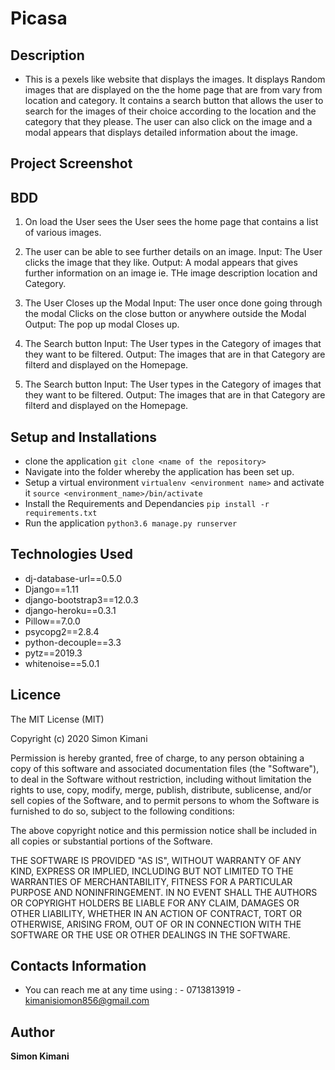 # Picasa

## Description

- This is a pexels like website that displays the images. It displays Random images that are displayed on the the home page that are from vary from location and category. It contains a search button that allows the user to search for the images of their choice according to the location and the category that they please. The user can also click on the image and a modal appears that displays detailed information about the image.

## Project Screenshot

## BDD

1. On load the User sees the User sees the home page that contains a list of various images.

2. The user can be able to see further details on an image.
   Input: The User clicks the image that they like.
   Output: A modal appears that gives further information on an image ie. THe image description location and Category.

3. The User Closes up the Modal
   Input: The user once done going through the modal Clicks on the close button or anywhere outside the Modal
   Output: The pop up modal Closes up.

4. The Search button
   Input: The User types in the Category of images that they want to be filtered.
   Output: The images that are in that Category are filterd and displayed on the Homepage.

5. The Search button
   Input: The User types in the Category of images that they want to be filtered.
   Output: The images that are in that Category are filterd and displayed on the Homepage.

## Setup and Installations

- clone the application `git clone <name of the repository>`
- Navigate into the folder whereby the application has been set up.
- Setup a virtual environment `virtualenv <environment name>` and activate it `source <environment_name>/bin/activate`
- Install the Requirements and Dependancies `pip install -r requirements.txt`
- Run the application `python3.6 manage.py runserver`

## Technologies Used

- dj-database-url==0.5.0
- Django==1.11
- django-bootstrap3==12.0.3
- django-heroku==0.3.1
- Pillow==7.0.0
- psycopg2==2.8.4
- python-decouple==3.3
- pytz==2019.3
- whitenoise==5.0.1

## Licence

The MIT License (MIT)

Copyright (c) 2020 Simon Kimani

Permission is hereby granted, free of charge, to any person obtaining a copy
of this software and associated documentation files (the "Software"), to deal
in the Software without restriction, including without limitation the rights
to use, copy, modify, merge, publish, distribute, sublicense, and/or sell
copies of the Software, and to permit persons to whom the Software is
furnished to do so, subject to the following conditions:

The above copyright notice and this permission notice shall be included in all
copies or substantial portions of the Software.

THE SOFTWARE IS PROVIDED "AS IS", WITHOUT WARRANTY OF ANY KIND, EXPRESS OR
IMPLIED, INCLUDING BUT NOT LIMITED TO THE WARRANTIES OF MERCHANTABILITY,
FITNESS FOR A PARTICULAR PURPOSE AND NONINFRINGEMENT. IN NO EVENT SHALL THE
AUTHORS OR COPYRIGHT HOLDERS BE LIABLE FOR ANY CLAIM, DAMAGES OR OTHER
LIABILITY, WHETHER IN AN ACTION OF CONTRACT, TORT OR OTHERWISE, ARISING FROM,
OUT OF OR IN CONNECTION WITH THE SOFTWARE OR THE USE OR OTHER DEALINGS IN THE
SOFTWARE.

## Contacts Information

- You can reach me at any time using : - 0713813919 - kimanisiomon856@gmail.com

## Author

**Simon Kimani**
